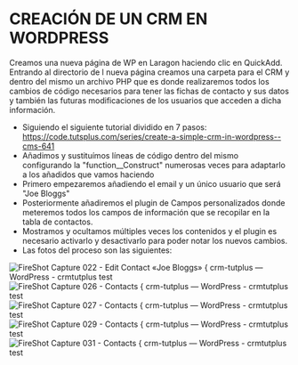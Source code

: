 # CREACIÓN DE UN CRM EN WORDPRESS 
Creamos una nueva página de WP en Laragon haciendo clic en QuickAdd. Entrando al directorio de l nueva página creamos una carpeta para el CRM y dentro del mismo un archivo PHP que es donde realizaremos todos los cambios de código necesarios para tener las fichas de contacto y sus datos y también las futuras modificaciones de los usuarios que acceden a dicha información.
- Siguiendo el siguiente tutorial dividido en 7 pasos: https://code.tutsplus.com/series/create-a-simple-crm-in-wordpress--cms-641
- Añadimos y sustituímos líneas de código dentro del mismo configurando la "function__Construct" numerosas veces para adaptarlo a los añadidos que vamos haciendo
- Primero empezaremos añadiendo el email y un único usuario que será "Joe Bloggs"
- Posteriormente añadiremos el plugin de Campos personalizados donde meteremos todos los campos de información que se recopilar en la tabla de contactos. 
- Mostramos y ocultamos múltiples veces los contenidos y el plugin es necesario activarlo y desactivarlo para poder notar los nuevos cambios.
- Las fotos del proceso son las siguientes: 

![FireShot Capture 022 - Edit Contact «Joe Bloggs» { crm-tutplus — WordPress - crmtutplus test](https://user-images.githubusercontent.com/91055754/151360161-29f5048f-a066-4b55-9cd1-495e02161878.png)
![FireShot Capture 026 - Contacts { crm-tutplus — WordPress - crmtutplus test](https://user-images.githubusercontent.com/91055754/151361061-53347026-879d-4137-a47a-4059271d1d9b.png)
![FireShot Capture 027 - Contacts { crm-tutplus — WordPress - crmtutplus test](https://user-images.githubusercontent.com/91055754/151362432-d9047bbe-e42b-4515-b20a-18ae48824de3.png)
![FireShot Capture 029 - Contacts { crm-tutplus — WordPress - crmtutplus test](https://user-images.githubusercontent.com/91055754/151362465-b9ad239c-3530-408b-96ce-5216c066adc6.png)
![FireShot Capture 031 - Contacts { crm-tutplus — WordPress - crmtutplus test](https://user-images.githubusercontent.com/91055754/151362495-ab24159a-149e-478d-975f-cb47d0ca1794.png)
